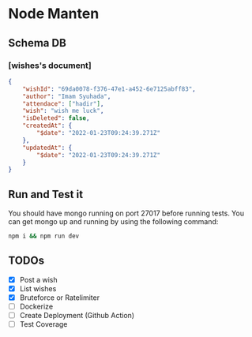 # Node Manten

## Schema DB

### [wishes's document]
```json
{
    "wishId": "69da0078-f376-47e1-a452-6e7125abff83",
    "author": "Imam Syuhada",
    "attendace": ["hadir"],
    "wish": "wish me luck",
    "isDeleted": false,
    "createdAt": {
        "$date": "2022-01-23T09:24:39.271Z"
    },
    "updatedAt": {
        "$date": "2022-01-23T09:24:39.271Z"
    }
}
```

## Run and Test it

You should have mongo running on port 27017 before running tests. You can get mongo up and running by using the following command:

```bash
npm i && npm run dev
```

## TODOs

- [x] Post a wish
- [x] List wishes
- [x] Bruteforce or Ratelimiter
- [ ] Dockerize
- [ ] Create Deployment (Github Action)
- [ ] Test Coverage
